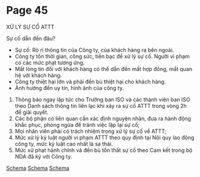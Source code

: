# Page 45

XỬ LÝ SỰ CỐ ATTT

Sự cố dẫn đến đâu?
*   Sự cố: Rò rỉ thông tin của Công ty, của khách hàng ra bên ngoài.
*   Công ty tốn thời gian, công sức, tiền bạc để xử lý sự cố. Người vi phạm có các mức phạt tương ứng.
*   Mất lòng tin đối với khách hàng có thể dẫn đến mất hợp đồng, mất quan hệ với khách hàng.
*   Công ty thiệt hại lớn và phải đền bù thiệt hại cho khách hàng.
*   Ảnh hưởng đến uy tín, hình ảnh của công ty.

1.  Thông báo ngay lập tức cho Trưởng ban ISO và các thành viên ban ISO theo Danh sách thông tin liên lạc khi xảy ra sự cố ATTT trong vòng 2h để giải quyết.
2.  Các bộ phận có liên quan cần xác định nguyên nhân, đưa ra hành động khắc phục, phòng ngừa để tránh việc lặp lại sự cố;
3.  Mọi nhân viên phải có trách nhiệm trong xử lý sự cố về ATTT;
4.  Mức xử lý kỷ luật người vi phạm ATTT theo quy định tại Nội quy lao động công ty, mức kỷ luật cao nhất là sa thải.
5.  Mức xử phạt hành chính và đền bù tổn thất sự cố theo Cam kết trong bộ NDA đã ký với Công ty.

[Schema](page_45_img_0.png)
[Schema](page_45_img_1.png)
[Schema](page_45_img_2.png)
